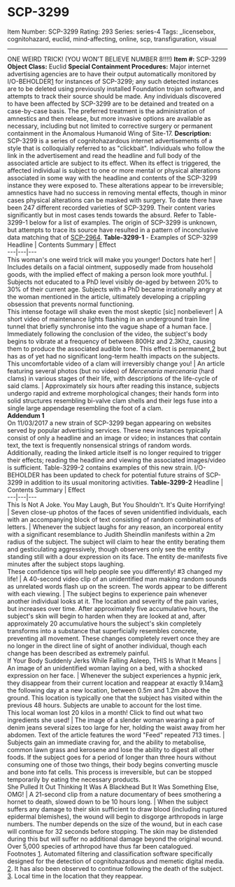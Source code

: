 # SCP-3299
Item Number: SCP-3299
Rating: 293
Series: series-4
Tags: _licensebox, cognitohazard, euclid, mind-affecting, online, scp, transfiguration, visual

---

ONE WEIRD TRICK! (YOU WON'T BELIEVE NUMBER 8!!!!)
**Item #:** SCP-3299
**Object Class:** Euclid
**Special Containment Procedures:** Major internet advertising agencies are to have their output automatically monitored by I/O-BEHOLDER[1](javascript:;) for instances of SCP-3299; any such detected instances are to be deleted using previously installed Foundation trojan software, and attempts to track their source should be made.
Any individuals discovered to have been affected by SCP-3299 are to be detained and treated on a case-by-case basis. The preferred treatment is the administration of amnestics and then release, but more invasive options are available as necessary, including but not limited to corrective surgery or permanent containment in the Anomalous Humanoid Wing of Site-17.
**Description:** SCP-3299 is a series of cognitohazardous internet advertisements of a style that is colloquially referred to as "clickbait". Individuals who follow the link in the advertisement and read the headline and full body of the associated article are subject to its effect.
When its effect is triggered, the affected individual is subject to one or more mental or physical alterations associated in some way with the headline and contents of the SCP-3299 instance they were exposed to.
These alterations appear to be irreversible; amnestics have had no success in removing mental effects, though in minor cases physical alterations can be masked with surgery.
To date there have been 247 different recorded varieties of SCP-3299. Their content varies significantly but in most cases tends towards the absurd. Refer to Table-3299-1 below for a list of examples. The origin of SCP-3299 is unknown, but attempts to trace its source have resulted in a pattern of inconclusive data matching that of [SCP-2964](http://www.scp-wiki.net/scp-2964).
**Table-3299-1** \- Examples of SCP-3299
Headline | Contents Summary | Effect  
---|---|---  
This woman's one weird trick will make you younger! Doctors hate her! | Includes details on a facial ointment, supposedly made from household goods, with the implied effect of making a person look more youthful. | Subjects not educated to a PhD level visibly de-aged by between 20% to 30% of their current age. Subjects with a PhD became irrationally angry at the woman mentioned in the article, ultimately developing a crippling obsession that prevents normal functioning.  
This intense footage will shake even the most skeptic [sic] nonbeliever! | A short video of maintenance lights flashing in an underground train line tunnel that briefly synchronise into the vague shape of a human face. | Immediately following the conclusion of the video, the subject's body begins to vibrate at a frequency of between 800Hz and 2.3Khz, causing them to produce the associated audible tone. This effect is permanent,[2](javascript:;) but has as of yet had no significant long-term health impacts on the subjects.  
This uncomfortable video of a clam will irreversibly change you! | An article featuring several photos (but no video) of _Mercenaria mercenaria_ (hard clams) in various stages of their life, with descriptions of the life-cycle of said clams. | Approximately six hours after reading this instance, subjects undergo rapid and extreme morphological changes; their hands form into solid structures resembling bi-valve clam shells and their legs fuse into a single large appendage resembling the foot of a clam.  
**Addendum 1**  
On 11/03/2017 a new strain of SCP-3299 began appearing on websites served by popular advertising services. These new instances typically consist of only a headline and an image or video; in instances that contain text, the text is frequently nonsensical strings of random words. Additionally, reading the linked article itself is no longer required to trigger their effects; reading the headline and viewing the associated images/video is sufficient. Table-3299-2 contains examples of this new strain.
I/O-BEHOLDER has been updated to check for potential future strains of SCP-3299 in addition to its usual monitoring activities.
**Table-3299-2**
Headline | Contents Summary | Effect  
---|---|---  
This Is Not A Joke. You May Laugh, But You Shouldn't. It's Quite Horrifying! | Seven close-up photos of the faces of seven unidentified individuals, each with an accompanying block of text consisting of random combinations of letters. | Whenever the subject laughs for any reason, an incorporeal entity with a significant resemblance to Judith Sheindlin manifests within a 2m radius of the subject. The subject will claim to hear the entity berating them and gesticulating aggressively, though observers only see the entity standing still with a dour expression on its face. The entity de-manifests five minutes after the subject stops laughing.  
These confidence tips will help people see you differently! #3 changed my life! | A 40-second video clip of an unidentified man making random sounds as unrelated words flash up on the screen. The words appear to be different with each viewing. | The subject begins to experience pain whenever another individual looks at it. The location and severity of the pain varies, but increases over time. After approximately five accumulative hours, the subject's skin will begin to harden when they are looked at and, after approximately 20 accumulative hours the subject's skin completely transforms into a substance that superficially resembles concrete, preventing all movement. These changes completely revert once they are no longer in the direct line of sight of another individual, though each change has been described as extremely painful.  
If Your Body Suddenly Jerks While Falling Asleep, THIS Is What It Means | An image of an unidentified woman laying on a bed, with a shocked expression on her face. | Whenever the subject experiences a hypnic jerk, they disappear from their current location and reappear at exactly 9.14am[3](javascript:;) the following day at a new location, between 0.5m and 1.2m above the ground. This location is typically one that the subject has visited within the previous 48 hours. Subjects are unable to account for the lost time.  
This local woman lost 20 kilos in a month! Click to find out what two ingredients she used! | The image of a slender woman wearing a pair of denim jeans several sizes too large for her, holding the waist away from her abdomen. Text of the article features the word "Feed" repeated 713 times. | Subjects gain an immediate craving for, and the ability to metabolise, common lawn grass and kerosene and lose the ability to digest all other foods. If the subject goes for a period of longer than three hours without consuming one of those two things, their body begins converting muscle and bone into fat cells. This process is irreversible, but can be stopped temporarily by eating the necessary products.  
She Pulled It Out Thinking It Was A Blackhead But It Was Something Else, OMG! | A 21-second clip from a nature documentary of bees smothering a hornet to death, slowed down to be 10 hours long. | When the subject suffers any damage to their skin sufficient to draw blood (including ruptured epidermal blemishes), the wound will begin to disgorge arthropods in large numbers. The number depends on the size of the wound, but in each case will continue for 32 seconds before stopping. The skin may be distended during this but will suffer no additional damage beyond the original wound. Over 5,000 species of arthropod have thus far been catalogued.  
Footnotes
[1](javascript:;). Automated filtering and classification software specifically designed for the detection of cognitohazardous and memetic digital media.
[2](javascript:;). It has also been observed to continue following the death of the subject.
[3](javascript:;). Local time in the location that they reappear.